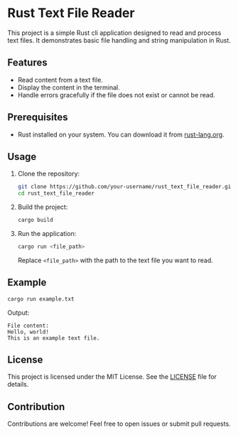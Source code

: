 # Rust Text File Reader

This project is a simple Rust cli application designed to read and process text files. It demonstrates basic file handling and string manipulation in Rust.

## Features

- Read content from a text file.
- Display the content in the terminal.
- Handle errors gracefully if the file does not exist or cannot be read.

## Prerequisites

- Rust installed on your system. You can download it from [rust-lang.org](https://www.rust-lang.org/).

## Usage

1. Clone the repository:
    ```bash
    git clone https://github.com/your-username/rust_text_file_reader.git
    cd rust_text_file_reader
    ```

2. Build the project:
    ```bash
    cargo build
    ```

3. Run the application:
    ```bash
    cargo run <file_path>
    ```
    Replace `<file_path>` with the path to the text file you want to read.

## Example

```bash
cargo run example.txt
```

Output:
```
File content:
Hello, world!
This is an example text file.
```

## License

This project is licensed under the MIT License. See the [LICENSE](LICENSE) file for details.

## Contribution

Contributions are welcome! Feel free to open issues or submit pull requests.
